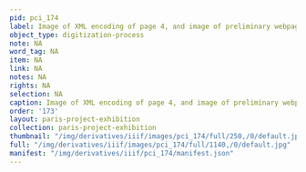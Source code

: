 ```yaml
---
pid: pci_174
label: Image of XML encoding of page 4, and image of preliminary webpage
object_type: digitization-process
note: NA
word_tag: NA
item: NA
link: NA
notes: NA
rights: NA
selection: NA
caption: Image of XML encoding of page 4, and image of preliminary webpage
order: '173'
layout: paris-project-exhibition
collection: paris-project-exhibition
thumbnail: "/img/derivatives/iiif/images/pci_174/full/250,/0/default.jpg"
full: "/img/derivatives/iiif/images/pci_174/full/1140,/0/default.jpg"
manifest: "/img/derivatives/iiif/pci_174/manifest.json"
---
```

